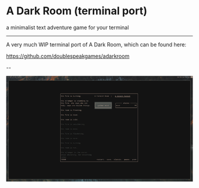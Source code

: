 # A Dark Room (terminal port)

a minimalist text adventure game for your terminal

---

A very much WIP terminal port of A Dark Room, which can be found here:

https://github.com/doublespeakgames/adarkroom

-- 

![](example.png)
